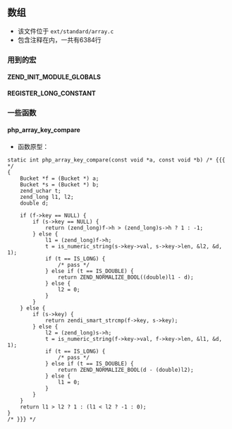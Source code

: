 ## 数组
* 该文件位于 `ext/standard/array.c`
* 包含注释在内，一共有6384行

### 用到的宏
#### ZEND_INIT_MODULE_GLOBALS

#### REGISTER_LONG_CONSTANT

### 一些函数
#### php_array_key_compare
* 函数原型：

```c/c++
static int php_array_key_compare(const void *a, const void *b) /* {{{ */
{
	Bucket *f = (Bucket *) a;
	Bucket *s = (Bucket *) b;
	zend_uchar t;
	zend_long l1, l2;
	double d;

	if (f->key == NULL) {
		if (s->key == NULL) {
			return (zend_long)f->h > (zend_long)s->h ? 1 : -1;
		} else {
			l1 = (zend_long)f->h;
			t = is_numeric_string(s->key->val, s->key->len, &l2, &d, 1);
			if (t == IS_LONG) {
				/* pass */
			} else if (t == IS_DOUBLE) {
				return ZEND_NORMALIZE_BOOL((double)l1 - d);
			} else {
				l2 = 0;
			}
		}
	} else {
		if (s->key) {
			return zendi_smart_strcmp(f->key, s->key);
		} else {
			l2 = (zend_long)s->h;
			t = is_numeric_string(f->key->val, f->key->len, &l1, &d, 1);
			if (t == IS_LONG) {
				/* pass */
			} else if (t == IS_DOUBLE) {
				return ZEND_NORMALIZE_BOOL(d - (double)l2);
			} else {
				l1 = 0;
			}
		}
	}
	return l1 > l2 ? 1 : (l1 < l2 ? -1 : 0);
}
/* }}} */
```


